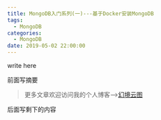 ```yaml
---
title: MongoDB入门系列(一)---基于Docker安装MongoDB
tags:
  - MongoDB
categories:
  - MongoDB
date: 2019-05-02 22:00:00
---
```


write here

前面写摘要

<!--more-->

> 更多文章欢迎访问我的个人博客-->[幻境云图](https://www.lixueduan.com/)

后面写剩下的内容